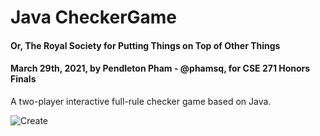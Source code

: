 # Java CheckerGame
#### Or, The Royal Society for Putting Things on Top of Other Things

#### March 29th, 2021, by Pendleton Pham - @phamsq, for CSE 271 Honors Finals

A two-player interactive full-rule checker game based on Java.

![Create](./demo.gif)




